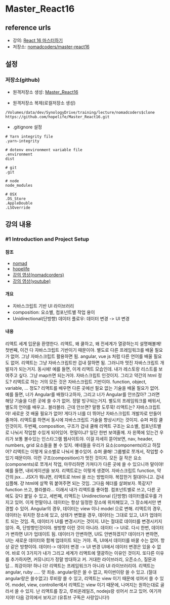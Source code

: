 # Master_React16

## reference urls
- 강의: [React 16 마스터하기](https://academy.nomadcoders.co/courses/enrolled/303208)
- 저장소: [nomadcoders/master-react16](https://github.com/nomadcoders/master-react16)

## 설정
### 저장소(github)

- 원격저장소 생성: [Master_React16](https://github.com/hopelife/Master_React16)

- 원격저장소 복제(로컬저장소 생성)
```
/Volumes/data/dev/SynologyDrive/training/lecture/nomadcoders$clone https://github.com/hopelife/Master_React16.git
```

- .gitignore 설정
```
# Yarn integrity file
.yarn-integrity

# dotenv environment variable file
.environment
dist

# git
.git

# node
node_modules

# OSX
.DS_Store
.AppleDouble
.LSOverride
```

## 강의 내용

### #1 Introduction and Project Setup
#### 참조
- [nomad](https://github.com/nomadcoders/master-react16/tree/9d8b152b1f61339be3d1756553d7546bc2ecbe46)
- [hopelife]()
- [강의 영상(nomadcorders)](https://academy.nomadcoders.co/courses/303208/lectures/4676466)
- [강의 영상(youtube)](https://www.youtube.com/watch?v=sM2p1EqTlw4&list=PL7jH19IHhOLOFTVD4R8FeZWkwpVi8-9Fv)

#### 개요
- 자바스크립트 기반 UI 라이브러리
- composition: 요소별, 컴포넌트별 작업 용이
- Unidirectional(단방향) 데이터 플로우: 데이터 변경 -> UI 변경

#### 내용

리액트 세계 입문을 환영한다.
리액트, 왜 쿨하고, 왜 전세계가 열광하는지 설명해볼께!
첫번째, 이건 다 자바스크립트 기반이기 때문이야.
별도로 다른 프레임워크를 배울 필요가 없어. 그냥 자바스크립트 활용하면 됨.
angular, vue js 처럼 다른 언어를 배울 필요도 없어.
리액트는 그냥 자바스크립트만 겁내 잘하면 됨. 그러니까 멋진 자바스크립트 개발자가 되는거지. 동시에!
예를 들면, 이게 리액트 모습인데.
내가 레스토랑 리스트를 보여주고 싶다. 그냥 map쓰면 되는거야. 자바스크립트 인것이지.
그리고 약간의 html 정도?
리액트로 하는 거의 모든 것은 자바스크립트 기반이야.
function, object, variable, ... 정도?
리액트를 배우면 다른 곳에선 필요 없는 기술을 배울 필요가 없어.
예를 들면, 너가 Angular를 배웠다고하자,
그리고 너가 Angular를 안쓰잖아? 그러면 해당 기술을 다른 곳에 쓸 수가 없어.
정말 빙구되는거지. 별도의 프레임워크를 배워서, 별도의 언어를 배우고.. 블라블라. 근데 안쓰면? 말짱 도루묵!
리액트는? 자바스크립트야! 새로운 것 배울 필요가 없어! 게다가 너를 더 뛰어난 자바스크립트 개발자로 만들어줄꺼야.
리액트를 하면서 동시에 자바스크립트 기술을 향상시키는 것이지.
슈퍼 퍼킹 쿨 인것이지.
두번째, composition, 구조가 겁내 쿨해
리액트 구조는 요소별, 컴포넌트별로 나눠서 작업할 수있게 되어있어.
먼말이냐? 일단 한번 보여줄께.
자 왼쪽에 있는건 우리가 보통 볼수있는 인스타그램 웹사이트야.
이걸 자세히 뜯어보면, nav, header, numbers, grid 요소들을 볼 수 있지.
얘네들을 우리가 요소(components)라고 하잖어? 리액트는 이렇게 요소별로 나눠서 볼수있어.
슈퍼 쿨해! 그룹별로 쪼개서, 작업할 수 있기 때문이야.
이런 구조(composition)가 멋진 것이지.
모든 걸 작은 요소(components)로 쪼개서 작업, 마무리하면 가져다가 다른 곳에 쓸 수 있으니까 말이야!
예를 들면, 내비게이션을 보자.
리액트로는 이렇게 생겼어.
자바스크립트 function, 약간의 jsx...
JSX가 뭐냐면, 리액트로 html 을 쓰는 방법이야. 복잡한거 절대아니고. 겁내 심플해.
걍 html에 살짝 뭐 붙여주면 되는 것임.
그다음 헤더를 살펴보자.
똑같지? function 쓰고, 블라블라...
이래서 내가 리액트를 좋아함. 컴포넌트별로 쓰고, 다른 곳에도 갖다 붙일 수 있고,
세번째, 리액트는 Unidirectional (단방향) 데이터플로우를 가지고 있어. 이게 먼말이냐.
데이터는 항상 일정한 장소에 위치해있고, 그 장소에서만 변경할 수 있어.
Angular의 경우, 데이터는 view 이나 model 으로 변해.
리액트의 경우, 데이터는 위치한 장소에 있고,
상태가 변했을 경우, 데이터는 그대로 있고, UI가 업데이트 되는 것임.
즉, 데이터가 UI를 변경시키는 것이지.
UI는 절대로 데이터를 변경시키지 않아.
즉, 단방향인것이야. 쌍방향 이런 것이 아니라. 데이터 -> UI로.
다시 한번, 데이터가 변하면 UI가 업데이트 됨.
데이터가 안변하면, UI도 안변하겠지?
데이터가 변하면, UI는 새로운 데이터와 함께 업데이트 되는 거야.
즉, UI에서 데이터를 바꿀 수는 없어.
항상 같은 방향이야. 데이터-> 데이터 변경 -> UI 변경
UI에서 데이터 변경은 있을 수 없어.
바로 이 3가지가 내가 그리고 세계가 리액트에 열광하는 이유인 것이지.
또다른 이유를 추가하자면,
커뮤니티가 정말 방대하고 커. 거대한 라이브러리, 오픈소스, 질문과 답... 최강이야!
하나 더! 리액트는 프레임워크가 아니라 UI 라이브러리야.
리액트는 angular, ruby .....
앗 죄송. angular랑은 쓸 수 없고, 파이썬이랑 쓸 수 있고.
(절대 angular랑은 쓸수없고) 루비랑 쓸 수 있고,
리액트는 view 이기 때문에 섞어서 쓸 수 있어.
model, view, controller에서 리액트는 view 이기 때문에, 나머지는 원하는대로 골라서 쓸 수 있지.
난 리액트를 장고, 루비온레일즈, nodejs랑 섞어서 쓰고 있어.
여기까지야! 다음 강의에서 보자고! (유튜브 구독은 사랑입니다!)

##### 

##### 
